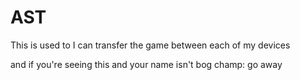 # AST
This is used to I can transfer the game between each of my devices

and if you're seeing this and your name isn't bog champ: go away
